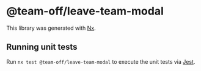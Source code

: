 # @team-off/leave-team-modal

This library was generated with [Nx](https://nx.dev).

## Running unit tests

Run `nx test @team-off/leave-team-modal` to execute the unit tests via [Jest](https://jestjs.io).
